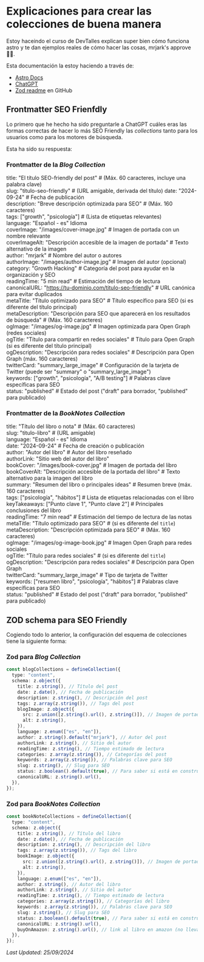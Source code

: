 # Explicaciones para crear las colecciones de buena manera

Estoy haceindo el curso de DevTalles explican super bien cómo funciona astro y te dan ejemplos reales de cómo hacer las cosas, mrjark's approve 👍🏽.

Esta documentación la estoy haciendo a través de:

- [Astro Docs](https://docs.astro.build/en/guides/content-collections/)
- [ChatGPT](https://chatgpt.com/)
- [Zod readme](https://github.com/colinhacks/zod) en GitHub

## Frontmatter SEO Frienfdly

Lo primero que he hecho ha sido preguntarle a ChatGPT cuáles eras las formas correctas de hacer lo más SEO Friendly las _collections_ tanto para los usuarios como para los motores de búsqueda.

Esta ha sido su respuesta:

### Frontmatter de la _Blog Collection_

title: "El título SEO-friendly del post" # (Máx. 60 caracteres, incluye una palabra clave)<br>
slug: "titulo-seo-friendly" # (URL amigable, derivada del título) date: "2024-09-24" # Fecha de publicación<br>
description: "Breve descripción optimizada para SEO" # (Máx. 160 caracteres)<br>
tags: ["growth", "psicología"] # (Lista de etiquetas relevantes)<br>
language: "Español - es" Idioma<br>
coverImage: "/images/cover-image.jpg" # Imagen de portada con un nombre relevante<br>
coverImageAlt: "Descripción accesible de la imagen de portada" # Texto alternativo de la imagen<br>
author: "mrjark" # Nombre del autor o autores<br>
authorImage: "/images/author-image.jpg" # Imagen del autor (opcional)<br>
category: "Growth Hacking" # Categoría del post para ayudar en la organización y SEO<br>
readingTime: "5 min read" # Estimación del tiempo de lectura<br>
canonicalURL: "https://tu-dominio.com/titulo-seo-friendly" # URL canónica para evitar duplicados<br>
metaTitle: "Título optimizado para SEO" # Título específico para SEO (si es diferente del título principal)<br>
metaDescription: "Descripción para SEO que aparecerá en los resultados de búsqueda" # (Máx. 160 caracteres)<br>
ogImage: "/images/og-image.jpg" # Imagen optimizada para Open Graph (redes sociales)<br>
ogTitle: "Título para compartir en redes sociales" # Título para Open Graph (si es diferente del título principal)<br>
ogDescription: "Descripción para redes sociales" # Descripción para Open Graph (máx. 160 caracteres)<br>
twitterCard: "summary_large_image" # Configuración de la tarjeta de Twitter (puede ser "summary" o "summary_large_image")<br>
keywords: ["growth", "psicología", "A/B testing"] # Palabras clave específicas para SEO<br>
status: "published" # Estado del post ("draft" para borrador, "published" para publicado)<br>

### Frontmatter de la _BookNotes Collection_

title: "Título del libro o nota" # (Máx. 60 caracteres)<br>
slug: "titulo-libro" # (URL amigable)<br>
language: "Español - es" Idioma<br>
date: "2024-09-24" # Fecha de creación o publicación<br>
author: "Autor del libro" # Autor del libro reseñado<br>
authorLink: "Sitio web del autor del libro"<br>
bookCover: "/images/book-cover.jpg" # Imagen de portada del libro<br>
bookCoverAlt: "Descripción accesible de la portada del libro" # Texto alternativo para la imagen del libro<br>
summary: "Resumen del libro o principales ideas" # Resumen breve (máx. 160 caracteres)<br>
tags: ["psicología", "hábitos"] # Lista de etiquetas relacionadas con el libro<br>
keyTakeaways: ["Punto clave 1", "Punto clave 2"] # Principales conclusiones del libro<br>
readingTime: "7 min read" # Estimación del tiempo de lectura de las notas<br>
metaTitle: "Título optimizado para SEO" # (si es diferente del `title`)<br>
metaDescription: "Descripción optimizada para SEO" # (Máx. 160 caracteres)<br>
ogImage: "/images/og-image-book.jpg" # Imagen Open Graph para redes sociales<br>
ogTitle: "Título para redes sociales" # (si es diferente del `title`)<br>
ogDescription: "Descripción para redes sociales" # Descripción para Open Graph<br>
twitterCard: "summary_large_image" # Tipo de tarjeta de Twitter<br>
keywords: ["resumen libro", "psicología", "hábitos"] # Palabras clave específicas para SEO<br>
status: "published" # Estado del post ("draft" para borrador, "published" para publicado)<br>

## ZOD schema para SEO Friendly

Cogiendo todo lo anterior, la configuración del esquema de colecciones tiene la siguiente forma:

### Zod para _Blog Collection_

```typescript
const blogCollections = defineCollection({
  type: "content",
  schema: z.object({
    title: z.string(), // Título del post
    date: z.date(), // Fecha de publicación
    description: z.string(), // Descripción del post
    tags: z.array(z.string()), // Tags del post
    blogImage: z.object({
      src: z.union([z.string().url(), z.string()]), // Imagen de portada que puedo coger de una url o de una que tenga en mi librería
      alt: z.string(),
    }),
    language: z.enum(["es", "en"]),
    author: z.string().default("mrjark"), // Autor del post
    authorLink: z.string(), // Sitio del autor
    readingTime: z.string(), // Tiempo estimado de lectura
    categories: z.array(z.string()), // Categorías del post
    keywords: z.array(z.string()), // Palabras clave para SEO
    slug: z.string(), // Slug para SEO
    status: z.boolean().default(true), // Para saber si está en construcción
    canonicalURL: z.string().url(),
  }),
});
```

### Zod para _BookNotes Collection_

```typescript
const bookNoteCollections = defineCollection({
  type: "content",
  schema: z.object({
    title: z.string(), // Título del libro
    date: z.date(), // Fecha de publicación
    description: z.string(), // Descripción del libro
    tags: z.array(z.string()), // Tags del libro
    bookImage: z.object({
      src: z.union([z.string().url(), z.string()]), // Imagen de portada que puedo coger de una url o de una que tenga en mi librería
      alt: z.string(),
    }),
    language: z.enum(["es", "en"]),
    author: z.string(), // Autor del libro
    authorLink: z.string(), // Sitio del autor
    readingTime: z.string(), // Tiempo estimado de lectura
    categories: z.array(z.string()), // Categorías del libro
    keywords: z.array(z.string()), // Palabras clave para SEO
    slug: z.string(), // Slug para SEO
    status: z.boolean().default(true), // Para saber si está en construcción
    canonicalURL: z.string().url(),
    buyOnAmazon: z.string().url(), // link al libro en amazon (no lleva código de referidos)
  }),
});
```

_Last Updated: 25/09/2024_
